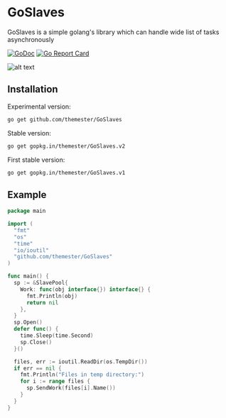 # GoSlaves

GoSlaves is a simple golang's library which can handle wide list of tasks asynchronously

[![GoDoc](https://godoc.org/github.com/themester/GoSlaves?status.svg)](https://godoc.org/github.com/themester/GoSlaves)
[![Go Report Card](https://goreportcard.com/badge/github.com/themester/goslaves)](https://goreportcard.com/report/github.com/themester/goslaves)

![alt text](https://raw.githubusercontent.com/themester/GoSlaves/master/logo.png)

Installation
------------

Experimental version:
```bash
go get github.com/themester/GoSlaves
```

Stable version:
```bash
go get gopkg.in/themester/GoSlaves.v2
```

First stable version:
```bash
go get gopkg.in/themester/GoSlaves.v1
```

Example
-------
```go
package main

import (
  "fmt"
  "os"
  "time"
  "io/ioutil"
  "github.com/themester/GoSlaves"
)

func main() {
  sp := &SlavePool{
    Work: func(obj interface{}) interface{} {
      fmt.Println(obj)
      return nil
    },
  }
  sp.Open()
  defer func() {
    time.Sleep(time.Second)
    sp.Close()
  }()

  files, err := ioutil.ReadDir(os.TempDir())
  if err == nil {
    fmt.Println("Files in temp directory:")
    for i := range files {
      sp.SendWork(files[i].Name())
    }
  }
}
```
